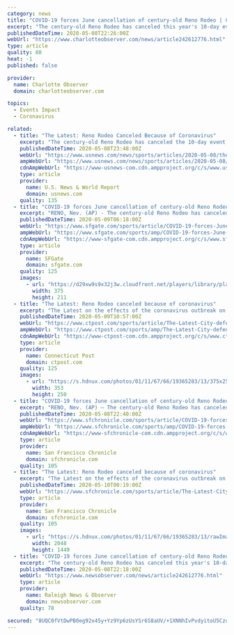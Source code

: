 ```yaml
---
category: news
title: "COVID-19 forces June cancellation of century-old Reno Rodeo | Charlotte Observer"
excerpt: "The century-old Reno Rodeo has canceled this year's 10-day event in June due to the new coronavirus outbreak. Reno Rodeo President Craig Downie said in a letter to the rodeo's board of directors on Thursday that canceling the event scheduled June 18-27 is necessary to ensure the safety of participants, fans, vendors, sponsors and volunteers."
publishedDateTime: 2020-05-08T22:26:00Z
webUrl: "https://www.charlotteobserver.com/news/article242612776.html"
type: article
quality: 80
heat: -1
published: false

provider:
  name: Charlotte Observer
  domain: charlotteobserver.com

topics:
  - Events Impact
  - Coronavirus

related:
  - title: "The Latest: Reno Rodeo Canceled Because of Coronavirus"
    excerpt: "The century-old Reno Rodeo has canceled the 10-day event in June because of the coronavirus pandemic. Reno Rodeo President Craig Downie said in a letter to the rodeo’s board of directors that canceling the event scheduled for June 18-27 was necessary to ensure the safety of participants,"
    publishedDateTime: 2020-05-08T23:48:00Z
    webUrl: "https://www.usnews.com/news/sports/articles/2020-05-08/the-latest-city-defender-walker-says-he-is-being-harassed"
    ampWebUrl: "https://www.usnews.com/news/sports/articles/2020-05-08/the-latest-city-defender-walker-says-he-is-being-harassed?context=amp"
    cdnAmpWebUrl: "https://www-usnews-com.cdn.ampproject.org/c/s/www.usnews.com/news/sports/articles/2020-05-08/the-latest-city-defender-walker-says-he-is-being-harassed?context=amp"
    type: article
    provider:
      name: U.S. News & World Report
      domain: usnews.com
    quality: 135
  - title: "COVID-19 forces June cancellation of century-old Reno Rodeo"
    excerpt: "RENO, Nev. (AP) - The century-old Reno Rodeo has canceled this year's 10-day event in June due to the new coronavirus outbreak. Reno Rodeo President Craig Downie said in a letter to the rodeo's board of directors on Thursday that canceling the event scheduled June 18-27 is necessary to ensure the safety of participants,"
    publishedDateTime: 2020-05-09T06:18:00Z
    webUrl: "https://www.sfgate.com/sports/article/COVID-19-forces-June-cancellation-of-century-old-15257913.php"
    ampWebUrl: "https://www.sfgate.com/sports/amp/COVID-19-forces-June-cancellation-of-century-old-15257913.php"
    cdnAmpWebUrl: "https://www-sfgate-com.cdn.ampproject.org/c/s/www.sfgate.com/sports/amp/COVID-19-forces-June-cancellation-of-century-old-15257913.php"
    type: article
    provider:
      name: SFGate
      domain: sfgate.com
    quality: 125
    images:
      - url: "https://d29xw9s9x32j3w.cloudfront.net/players/library/placeholder.png"
        width: 375
        height: 211
  - title: "The Latest: Reno Rodeo canceled because of coronavirus"
    excerpt: "The Latest on the effects of the coronavirus outbreak on sports around the world: ___ The century-old Reno Rodeo has canceled the 10-day event in June because of the coronavirus pandemic. Reno Rodeo President Craig Downie said in a letter to the rodeo's board of directors that canceling the event scheduled for June 18-27 was necessary to ensure the safety of participants,"
    publishedDateTime: 2020-05-09T10:57:00Z
    webUrl: "https://www.ctpost.com/sports/article/The-Latest-City-defender-Walker-says-he-is-being-15255984.php"
    ampWebUrl: "https://www.ctpost.com/sports/amp/The-Latest-City-defender-Walker-says-he-is-being-15255984.php"
    cdnAmpWebUrl: "https://www-ctpost-com.cdn.ampproject.org/c/s/www.ctpost.com/sports/amp/The-Latest-City-defender-Walker-says-he-is-being-15255984.php"
    type: article
    provider:
      name: Connecticut Post
      domain: ctpost.com
    quality: 125
    images:
      - url: "https://s.hdnux.com/photos/01/11/67/66/19365283/13/375x250.jpg"
        width: 353
        height: 250
  - title: "COVID-19 forces June cancellation of century-old Reno Rodeo"
    excerpt: "RENO, Nev. (AP) — The century-old Reno Rodeo has canceled this year's 10-day event in June due to the new coronavirus outbreak. Reno Rodeo President Craig Downie said in a letter to the rodeo's board of directors on Thursday that canceling the event scheduled June 18-27 is necessary to ensure the safety of participants,"
    publishedDateTime: 2020-05-08T22:40:00Z
    webUrl: "https://www.sfchronicle.com/sports/article/COVID-19-forces-June-cancellation-of-century-old-15257913.php"
    ampWebUrl: "https://www.sfchronicle.com/sports/amp/COVID-19-forces-June-cancellation-of-century-old-15257913.php"
    cdnAmpWebUrl: "https://www-sfchronicle-com.cdn.ampproject.org/c/s/www.sfchronicle.com/sports/amp/COVID-19-forces-June-cancellation-of-century-old-15257913.php"
    type: article
    provider:
      name: San Francisco Chronicle
      domain: sfchronicle.com
    quality: 105
  - title: "The Latest: Reno Rodeo canceled because of coronavirus"
    excerpt: "The Latest on the effects of the coronavirus outbreak on sports around the world: ___ The century-old Reno Rodeo has canceled the 10-day event in June because of the coronavirus pandemic. Reno Rodeo President Craig Downie said in a letter to the rodeo’s board of directors that canceling the event scheduled for June 18-27 was necessary to ensure the safety of participants,"
    publishedDateTime: 2020-05-10T00:19:00Z
    webUrl: "https://www.sfchronicle.com/sports/article/The-Latest-City-defender-Walker-says-he-is-being-15255984.php"
    type: article
    provider:
      name: San Francisco Chronicle
      domain: sfchronicle.com
    quality: 105
    images:
      - url: "https://s.hdnux.com/photos/01/11/67/66/19365283/13/rawImage.jpg"
        width: 2048
        height: 1449
  - title: "COVID-19 forces June cancellation of century-old Reno Rodeo | Raleigh News & Observer"
    excerpt: "The century-old Reno Rodeo has canceled this year's 10-day event in June due to the new coronavirus outbreak. Reno Rodeo President Craig Downie said in a letter to the rodeo's board of directors on Thursday that canceling the event scheduled June 18-27 is necessary to ensure the safety of participants,"
    publishedDateTime: 2020-05-08T22:18:00Z
    webUrl: "https://www.newsobserver.com/news/article242612776.html"
    type: article
    provider:
      name: Raleigh News & Observer
      domain: newsobserver.com
    quality: 78

secured: "8UQC0fVtDwPB0eg92x45y+Yz9Yp6zUsYSr6S8aUV/+1XNNhIvPvdyitoU5CzuA/dg/rgr72PDrEA5Scs6K87oe46wmtlUI7B2V8J01oJBOi9fxLaHAY+0XPktdT8fh19rwY1siw/yn9U5e9SJj2oCsPagmDE0i97bYxjf2ba9xHAvdN284wnu4rO8Uwsk0RhcHYsAVK01ZUz+OYsbwI91VjZTQl8hbDrlhq3LL5FJLTMfU68Fv8WwSCEGdQtxqfV0h59nq//FiinnSzWDFEokseXu7ABNGMZRwTXZEa02RV67/QzVwp8qpCgRxk0CQoT;eNepnL1RnXFOjxoxnMkD7A=="
---
```


